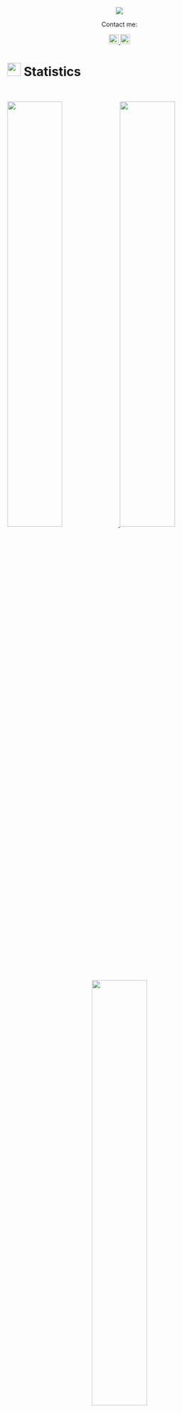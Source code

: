 <p align="center">
  <img src="https://readme-typing-svg.herokuapp.com?lines=Hello,+I'm+Prshnt.;I+love+to+learn.;I'm+from+Nepal;...---...;&center=true&width=500&height=50"></a>
</p>

<p align="center">Contact me:</p>
<p>
<div align="center">
  <a href="https://www.linkedin.com/in/prashant-bhushal-a1154923b/" rel="nofollow">
  		<img alt="prshnt's LinkedIn" width="22px" src="https://raw.githubusercontent.com/peterthehan/peterthehan/master/assets/linkedin.svg" style="max-width: 100%;">
	</a>
	<a href="https://discord.com/users/663046650838908940" rel="nofollow">
	 	<img alt="prshnt's Discord" width="22px" src="https://raw.githubusercontent.com/peterthehan/peterthehan/master/assets/discord.svg" style="max-width: 100%;">
	</a>
</div>
</p>

# <img src="https://media4.giphy.com/media/MIGbtLZoVjbl0bYbAd/giphy.gif?cid=ecf05e472t2h0i8d7dcjaoau9iqtchhr899hxmpxzzgc7lyw&rid=giphy.gif" width="30"> Statistics

<br/>
<p align="left">
  <a href="https://www.linkedin.com/in/prashant-bhushal-a1154923b/">
    <img width="49.5%" src="https://github-readme-stats.vercel.app/api?username=prshnt-bhushal&show_icons=true&include_all_commits=true&theme=radical&hide_border=true">
    <img width="49.5%" src="https://github-readme-streak-stats.herokuapp.com/?user=prshnt-bhushal&theme=radical&hide_border=true">		  
  </a>
</p>
<br>

<p align="center">
  <a href="https://www.linkedin.com/in/prashant-bhushal-a1154923b/">
    <img width="49.5%" src="https://github-readme-stats.vercel.app/api/top-langs/?username=prshnt-bhushal&theme=radical&bg_color=282828&hide_border=true&include_all_commits=true&count_private=true&layout=compact">
  </a>
</p>
